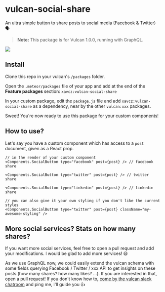 # vulcan-social-share

An ultra simple button to share posts to social media (Facebook & Twitter) 🗣️

> **Note:** This package is for Vulcan 1.0.0, running with GraphQL.

![](https://d17oy1vhnax1f7.cloudfront.net/items/022m3U151n3G0H1Z3o2Q/Screen%20Recording%202017-01-20%20at%2009.29%20AM.gif?v=754f47a1)

## Install
Clone this repo in your vulcan's `/packages` folder. 

Open the `.meteor/packages` file of your  app and add at the end of the **Feature packages** section:
`xavcz:vulcan-social-share` 

In your custom package, edit the `package.js` file and add `xavcz:vulcan-social-share` as a dependency, near by the other `vulcan:xxx` packages.

Sweet! You're now ready to use this package for your custom components!

## How to use?

Let's say you have a custom component which has access to a `post` document, given as a React prop.

```
// in the render of your custom component
<Components.SocialButton type="facebook" post={post} /> // facebook share

<Components.SocialButton type="twitter" post={post} /> // twitter share

<Components.SocialButton type="linkedin" post={post} /> // linkedin share

// you can also give it your own styling if you don't like the current styles
<Components.SocialButton type="twitter" post={post} className="my-awesome-styling" />
```


## More social services? Stats on how many shares?
If you want more social services, feel free to open a pull request and add your modifications. I would be glad to add more services! 😃

As we use GraphQL now, we could easily extend the vulcan schema with some fields querying Facebook / Twitter / xxx API to get insights on these posts (how many shares? how many likes? ...). If you are interested in that, open a pull request! If you don't know how to, [come by the vulcan slack chatroom](http://slack.telescopeapp.org) and ping me, I'll guide you 👍
